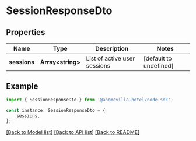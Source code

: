 # SessionResponseDto


## Properties

Name | Type | Description | Notes
------------ | ------------- | ------------- | -------------
**sessions** | **Array&lt;string&gt;** | List of active user sessions | [default to undefined]

## Example

```typescript
import { SessionResponseDto } from '@ahomevilla-hotel/node-sdk';

const instance: SessionResponseDto = {
    sessions,
};
```

[[Back to Model list]](../README.md#documentation-for-models) [[Back to API list]](../README.md#documentation-for-api-endpoints) [[Back to README]](../README.md)
